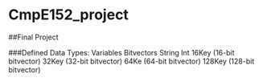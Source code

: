 # CmpE152_project
##Final Project

###Defined Data Types:
Variables
Bitvectors
String
Int
16Key	(16-bit bitvector)
32Key	(32-bit bitvector)
64Ke	(64-bit bitvector)
128Key	(128-bit bitvector)

